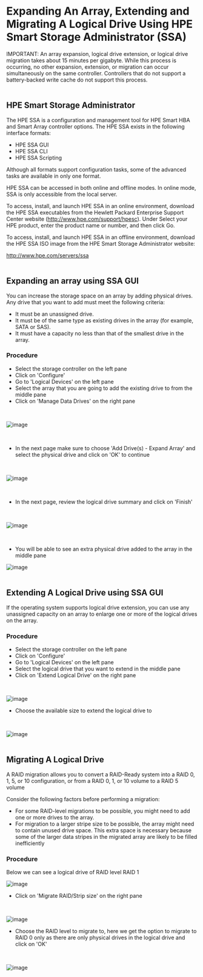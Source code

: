 # Expanding An Array, Extending and Migrating A Logical Drive Using HPE Smart Storage Administrator (SSA)

IMPORTANT: An array expansion, logical drive extension, or logical drive migration takes about 15 minutes per gigabyte. While this process is occurring, no other expansion, extension, or migration can occur simultaneously on the same controller. Controllers that do not support a battery-backed write cache do not support this process.
<br />
<br />

## HPE Smart Storage Administrator
The HPE SSA is a configuration and management tool for HPE Smart HBA and Smart Array controller options. The HPE SSA exists in the following interface formats:

- HPE SSA GUI
- HPE SSA CLI
- HPE SSA Scripting

Although all formats support configuration tasks, some of the advanced tasks are available in only one format.<br />

HPE SSA can be accessed in both online and offline modes. In online mode, SSA is only accessible from the local server.

To access, install, and launch HPE SSA in an online environment, download the HPE SSA executables from the Hewlett Packard Enterprise Support Center website (http://www.hpe.com/support/hpesc). Under Select your HPE product, enter the product name or number, and then click Go.

To access, install, and launch HPE SSA in an offline environment, download the HPE SSA ISO image from the HPE Smart Storage Administrator website:

http://www.hpe.com/servers/ssa
<br />
<br />

## Expanding an array using SSA GUI
You can increase the storage space on an array by adding physical drives. Any drive that you want to add must meet the following criteria:

- It must be an unassigned drive. 
- It must be of the same type as existing drives in the array (for example, SATA or SAS). 
- It must have a capacity no less than that of the smallest drive in the array.

### Procedure

- Select the storage controller on the left pane
- Click on 'Configure'
- Go to 'Logical Devices' on the left pane
- Select the array that you are going to add the existing drive to from the middle pane
- Click on 'Manage Data Drives' on the right pane
<br>

  ![image](https://github.com/fayas1290/Expanding-Extending-Migrating/assets/157561213/fc4923ca-0d08-44f4-ab37-0c0c35686bfb)

<br>


- In the next page make sure to choose 'Add Drive(s) - Expand Array' and select the physical drive and click on 'OK' to continue

<br>

![image](https://github.com/fayas1290/Expanding-Extending-Migrating/assets/157561213/bab85300-b6cd-4546-8f97-f42ac4b834f0)

<br>

- In the next page, review the logical drive summary and click on 'Finish'
<br>

![image](https://github.com/fayas1290/Expanding-Extending-Migrating/assets/157561213/02cd4498-3088-4e06-acfa-78a7bfcc4496)

<br>

- You will be able to see an extra physical drive added to the array in the middle pane


![image](https://github.com/fayas1290/Expanding-Extending-Migrating/assets/157561213/f5f4c777-176c-4b8c-8690-0c16a9435fdf)
<br>
<br>

## Extending A Logical Drive using SSA GUI
If the operating system supports logical drive extension, you can use any unassigned capacity on an array 
to enlarge one or more of the logical drives on the array.

### Procedure
- Select the storage controller on the left pane
- Click on 'Configure'
- Go to 'Logical Devices' on the left pane
- Select the logical drive that you want to extend in the middle pane
- Click on 'Extend Logical Drive' on the right pane

<br>

![image](https://github.com/fayas1290/Expanding-Extending-Migrating/assets/157561213/2c5a443a-0b81-415c-b6ce-3ee5029daaf7)
<br>

- Choose the available size to extend the logical drive to

<br>

![image](https://github.com/fayas1290/Expanding-Extending-Migrating/assets/157561213/439153c3-0917-42dc-94f8-d10c5aec6df7)
<br>
<br>

## Migrating A Logical Drive
A RAID migration allows you to convert a RAID-Ready system into a RAID 0, 1, 5, or 10 configuration, or from a RAID 0, 1, or 10 volume to a RAID 5 volume

Consider the following factors before performing a migration:
- For some RAID-level migrations to be possible, you might need to add one or more drives to the 
array.
- For migration to a larger stripe size to be possible, the array might need to contain unused drive 
space. This extra space is necessary because some of the larger data stripes in the migrated array 
are likely to be filled inefficiently


### Procedure
Below we can see a logical drive of RAID level RAID 1
<br>

![image](https://github.com/fayas1290/Expanding-Extending-Migrating/assets/157561213/7457fe18-a882-42bf-b8fa-0e3bc24d5414)

- Click on 'Migrate RAID/Strip size' on the right pane
<br>

![image](https://github.com/fayas1290/Expanding-Extending-Migrating/assets/157561213/390b10e3-1580-45c1-b9d2-7f8cbc59ac55)

- Choose the RAID level to migrate to, here we get the option to migrate to RAID 0 only as there are only physical drives in the logical drive and click on 'OK'
<br>

![image](https://github.com/fayas1290/Expanding-Extending-Migrating/assets/157561213/88c955e3-5f2b-4521-9345-80bc19035af5)



